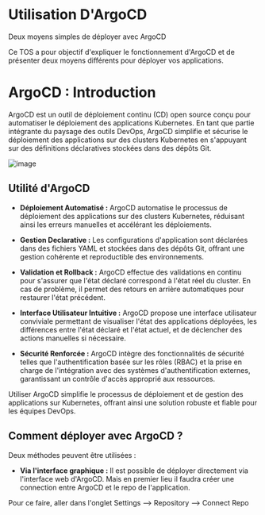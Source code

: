 # Utilisation D'ArgoCD
Deux moyens simples de déployer avec ArgoCD

Ce TOS a pour objectif d'expliquer le fonctionnement d'ArgoCD et de présenter deux moyens différents pour déployer vos applications.

# ArgoCD : Introduction

ArgoCD est un outil de déploiement continu (CD) open source conçu pour automatiser le déploiement des applications Kubernetes. En tant que partie intégrante du paysage des outils DevOps, ArgoCD simplifie et sécurise le déploiement des applications sur des clusters Kubernetes en s'appuyant sur des définitions déclaratives stockées dans des dépôts Git.

![image](https://github.com/TheoVLT/TOS-ArgoCD/assets/148872577/d439fb3b-c256-481e-a562-1899c1723255)

## Utilité d'ArgoCD

- **Déploiement Automatisé :** ArgoCD automatise le processus de déploiement des applications sur des clusters Kubernetes, réduisant ainsi les erreurs manuelles et accélérant les déploiements.
  
- **Gestion Declarative :** Les configurations d'application sont déclarées dans des fichiers YAML et stockées dans des dépôts Git, offrant une gestion cohérente et reproductible des environnements.

- **Validation et Rollback :** ArgoCD effectue des validations en continu pour s'assurer que l'état déclaré correspond à l'état réel du cluster. En cas de problème, il permet des retours en arrière automatiques pour restaurer l'état précédent.

- **Interface Utilisateur Intuitive :** ArgoCD propose une interface utilisateur conviviale permettant de visualiser l'état des applications déployées, les différences entre l'état déclaré et l'état actuel, et de déclencher des actions manuelles si nécessaire.

- **Sécurité Renforcée :** ArgoCD intègre des fonctionnalités de sécurité telles que l'authentification basée sur les rôles (RBAC) et la prise en charge de l'intégration avec des systèmes d'authentification externes, garantissant un contrôle d'accès approprié aux ressources.

Utiliser ArgoCD simplifie le processus de déploiement et de gestion des applications sur Kubernetes, offrant ainsi une solution robuste et fiable pour les équipes DevOps.

## Comment déployer avec ArgoCD ?

Deux méthodes peuvent être utilisées :

- **Via l'interface graphique :** Il est possible de déployer directement via l'interface web d'ArgoCD. Mais en premier lieu il faudra créer une connection entre ArgoCD et le repo de l'application.

Pour ce faire, aller dans l'onglet Settings --> Repository --> Connect Repo
